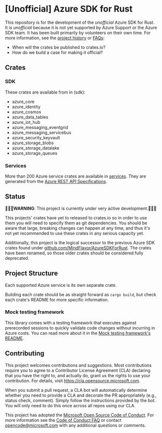 # \[Unofficial\] Azure SDK for Rust

This repository is for the development of the *unofficial* Azure SDK for Rust. It is *unofficial* because it is not yet supported by Azure Support or the Azure SDK team. It has been built primarily by volunteers on their own time. For more information, see the [project history](HISTORY.md) or [FAQs](FAQ.md):
- When will the crates be published to crates.io?
- How do we build a case for making it official?

## Crates

### SDK
These crates are available from in (sdk):
- azure_core
- azure_identity
- azure_cosmos
- azure_data_tables
- azure_iot_hub
- azure_messaging_eventgrid
- azure_messaging_servicebus
- azure_security_keyvault
- azure_storage_blobs
- azure_storage_datalake
- azure_storage_queues

### Services
More than 200 Azure service crates are available in [services](services). They are generated from the [Azure REST API Specifications](https://github.com/Azure/azure-rest-api-specs).

## Status

🚨🚨🚨**WARNING**: This project is currently under very active development.🚨🚨🚨

This projects' crates have yet to released to crates.io so in order to use them you will need to specify them as git dependencies. You should be aware that large, breaking changes can happen at any time, and thus it's not yet recommended to use these crates in any serious capacity yet.

Additionally, this project is the logical successor to the previous Azure SDK crates found under [github.com/MindFlavor/AzureSDKForRust](https://github.com/MindFlavor/AzureSDKForRust). The crates have been renamed, so those older crates should be considered fully deprecated.

## Project Structure

Each supported Azure service is its own separate crate.

Building each crate should be as straight forward as `cargo build`, but check each crate's README for more specific information.

### Mock testing framework

This library comes with a testing framework that executes against prerecorded sessions to quickly validate code changes without incurring in Azure costs. You can read more about it in the [Mock testing framework's README](docs/mock_transport.md).

## Contributing

This project welcomes contributions and suggestions.  Most contributions require you to agree to a
Contributor License Agreement (CLA) declaring that you have the right to, and actually do, grant us
the rights to use your contribution. For details, visit https://cla.opensource.microsoft.com.

When you submit a pull request, a CLA bot will automatically determine whether you need to provide
a CLA and decorate the PR appropriately (e.g., status check, comment). Simply follow the instructions
provided by the bot. You will only need to do this once across all repos using our CLA.

This project has adopted the [Microsoft Open Source Code of Conduct](https://opensource.microsoft.com/codeofconduct/).
For more information see the [Code of Conduct FAQ](https://opensource.microsoft.com/codeofconduct/faq/) or
contact [opencode@microsoft.com](mailto:opencode@microsoft.com) with any additional questions or comments.
